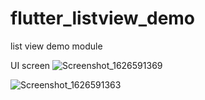 # flutter_listview_demo

list view demo module

UI screen
![Screenshot_1626591369](https://user-images.githubusercontent.com/72247207/126058801-896b2b10-f90c-44e0-8e8b-be249a216f39.png)

![Screenshot_1626591363](https://user-images.githubusercontent.com/72247207/126058804-8fcd0548-79bc-4ac1-811b-0565a67b971b.png)
